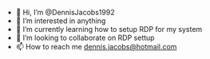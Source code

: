 - 👋 Hi, I’m @DennisJacobs1992
- 👀 I’m interested in anything
- 🌱 I’m currently learning how to setup RDP for my system
- 💞️ I’m looking to collaborate on RDP settup
- 📫 How to reach me dennis.jacobs@hotmail.com

<!---
DennisJacobs1992/DennisJacobs1992 is a ✨ special ✨ repository because its `README.md` (this file) appears on your GitHub profile.
You can click the Preview link to take a look at your changes.
--->
